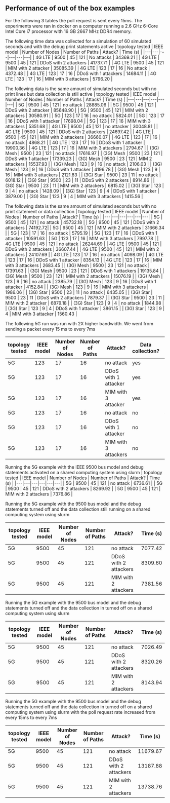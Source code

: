 ## Performance of out of the box examples

For the following 3 tables the poll request is sent every 15ms. The experiments were ran in docker on a computer running a 2.6 GHz 6-Core Intel Core i7 processor with 16 GB 2667 MHz DDR4 memory.

The following time data was collected for a simulation of 60 simulated seconds and with the debug print statements active
| topology tested | IEEE model | Number of Nodes | Number of Paths | Attack? | Time (s) |
|---|---|---|---|---|---|
| 4G LTE | 9500 | 45 | 121 | No attacks | 34369.21 |
| 4G LTE | 9500 | 45 | 121 | DDoS with 2 attackers | 41737.71 |
| 4G LTE | 9500 | 45 | 121 | MIM with 2 attacker | 35085.39 |
| 4G LTE | 123 | 17 | 16 | No attack | 4372.48 |
| 4G LTE | 123 | 17 | 16 | DDoS with 1 attackers | 14684.11 |
| 4G LTE | 123 | 17 | 16 | MIM with 3 attackers | 5796.20 |

The following data is the same amount of simulated seconds but with no print lines but data collection is still active
| topology tested | IEEE model | Number of Nodes | Number of Paths | Attack? | Time (s) |
|---|---|---|---|---|---|
| 5G | 9500 | 45 | 121 | no attack | 28885.06 |
| 5G | 9500 | 45 | 121 | DDoS with 2 attacker | 85648.90 |
| 5G | 9500 | 45 | 121 | MIM with 2 attackers | 30580.91 |
| 5G | 123 | 17 | 16 | no attack | 5824.01 |
| 5G | 123 | 17 | 16 | DDoS with 1 attacker | 17698.04 |
| 5G | 123 | 17 | 16 | MIM with 3 attackers | 5351.68 |
| 4G LTE | 9500 | 45 | 121 | no attacker | 30048.81 |
| 4G LTE | 9500 | 45 | 121 | DDoS with 2 attackers | 24697.42 |
| 4G LTE | 9500 | 45 | 121 | MIM with 2 attackers | 36660.07 |
| 4G LTE | 123 | 17 | 16 | no attack | 4868.21 |
| 4G LTE | 123 | 17 | 16 | DDoS with 1 attacker | 19900.36 |
| 4G LTE | 123 | 17 | 16 | MIM with 3 attackers | 2794.67 |
| (3G) Mesh | 9500 | 23 | 121 | no attack | 17616.97 |
| (3G) Mesh | 9500 | 23 | 121 | DDoS with 1 attacker | 17339.23 |
| (3G) Mesh | 9500 | 23 | 121 | MIM 2 attackers | 15537.93 |
| (3G) Mesh | 123 | 9 | 16 | no attack | 2106.03 |
| (3G) Mesh | 123 | 9 | 16 | DDoS with 1 attacker | 4196.78 |
| (3G) Mesh | 123 | 9 | 16 | MIM with 3 attackers | 2121.83 |
| (3G) Star | 9500 | 23 | 11 | no attack | 6018.12 |
| (3G) Star | 9500 | 23 | 11 | DDoS with 2 attackers | 8914.86 |
| (3G) Star | 9500 | 23 | 11 | MIM with 2 attackers | 6815.02 |
| (3G) Star | 123 | 9 | 4 | no attack | 1428.09 |
| (3G) Star | 123 | 9 | 4 | DDoS with 1 attacker | 3879.00 |
| (3G) Star | 123 | 9 | 4 | MIM with 3 attackers | 1415.56 |

The following data is the same amount of simulated seconds but with no print statement or data collection
| topology tested | IEEE model | Number of Nodes | Number of Paths | Attack? | Time (s) |
|---|---|---|---|---|---|
| 5G | 9500 | 45 | 121 | no attack | 45732.18 |
| 5G | 9500 | 45 | 121 | DDoS with 2 attackers | 74192.72|
| 5G | 9500 | 45 | 121 | MIM with 2 attackers | 31666.34 |
| 5G | 123 | 17 | 16 | no attack | 5795.19 |
| 5G | 123 | 17 | 16 | DDoS with 1 attacker | 10591.63 |
| 5G | 123 | 17 | 16 | MIM with 3 attackers | 7997.78 |
| 4G LTE | 9500 | 45 | 121 | no attack | 26244.69 |
| 4G LTE | 9500 | 45 | 121 | DDoS with 2 attackers | 36607.44 |
| 4G LTE | 9500 | 45 | 121 | MIM with 2 attackers | 24107.69 |
| 4G LTE | 123 | 17 | 16 | no attack | 4098.09 |
| 4G LTE | 123 | 17 | 16 | DDoS with 1 attacker | 8354.13 |
| 4G LTE | 123 | 17 | 16 | MIM with 3 attackers | 2683.45 |
| (3G) Mesh | 9500 | 23 | 121 | no attack | 17391.63 |
| (3G) Mesh | 9500 | 23 | 121 | DDoS with 1 attackers | 19135.84 |
| (3G) Mesh | 9500 | 23 | 121 | MIM with 2 attackers | 15076.19 |
| (3G) Mesh | 123 | 9 | 16 | no attack | 2385.79 |
| (3G) Mesh | 123 | 9 | 16 | DDoS with 1 attacker | 4152.84 |
| (3G) Mesh | 123 | 9 | 16 | MIM with 3 attackers | 1986.06 |
| (3G) Star | 9500 | 23 | 11 | no attack | 6435.05 |
| (3G) Star | 9500 | 23 | 11 | DDoS with 2 attackers | 7879.37 |
| (3G) Star | 9500 | 23 | 11 | MIM with 2 attacker | 6879.18 |
| (3G) Star | 123 | 9 | 4 | no attack | 1844.98 |
| (3G) Star | 123 | 9 | 4 | DDoS with 1 attacker | 3861.15 |
| (3G) Star | 123 | 9 | 4 | MIM with 3 attacker | 1560.43 |

The following 5G run was run with 2X higher bandwidth. We went from sending a packet every 15 ms to every 7ms

| topology tested | IEEE model | Number of Nodes | Number of Paths | Attack? | Data collection? | Time (s) |
|---|---|---|---|---|---|---|
| 5G | 123 | 17 | 16 | no attack | yes | 8460.03 |
| 5G | 123 | 17 | 16 | DDoS with 1 attacker | yes | 19895.78 |
| 5G | 123 | 17 | 16 | MIM with 3 attacker | yes | 5715.21 | 
| 5G | 123 | 17 | 16 | no attack | no |4321.34 |
| 5G | 123 | 17 | 16 | DDoS with 1 attacker | no | 8121.72 |
| 5G | 123 | 17 | 16 | MIM with 3 attackers | no | 7420.40 |

Running the 5G example with the IEEE 9500 bus model and debug statements activated on a shared computing system using slurm
| topology tested | IEEE model | Number of Nodes | Number of Paths | Attack? | Time (s) |
|---|---|---|---|---|---|
| 5G | 9500 | 45 | 121 | no attack | 6736.61 |
| 5G | 9500 | 45 | 121 | DDoS with 2 attackers | 8269.92 |
| 5G | 9500 | 45 | 121 | MIM with 2 attackers | 7376.86 |

Running the 5G example with the 9500 bus model and the debug statements turned off and the data collection still running on a shared computing system using slurm

| topology tested | IEEE model | Number of Nodes | Number of Paths | Attack? | Time (s) |
|---|---|---|---|---|---|
| 5G | 9500 | 45 | 121 | no attack | 7077.42 |
| 5G | 9500 | 45 | 121 | DDoS with 2 attackers | 8309.60 | 
| 5G | 9500 | 45 | 121 | MIM with 2 attackers | 7381.56 |

Running the 5G example with the 9500 bus model and the debug statements turned off and the data collection in turned off on a shared computing system using slurm

| topology tested | IEEE model | Number of Nodes | Number of Paths | Attack? | Time (s) |
|---|---|---|---|---|---|
| 5G | 9500 | 45 | 121 | no attack | 7026.49 |
| 5G | 9500 | 45 | 121 | DDoS with 2 attackers | 8320.26 |
| 5G | 9500 | 45 | 121 | MIM with 2 attackers | 8143.94 | 

Running the 5G example with the 9500 bus model and the debug statements turned off and the data collection in turned off on a shared computing system using slurm with the poll request rate increased from every 15ms to every 7ms

| topology tested | IEEE model | Number of Nodes | Number of Paths | Attack? | Time (s) |
|---|---|---|---|---|---|
| 5G | 9500 | 45 | 121 | no attack | 11679.67 |
| 5G | 9500 | 45 | 121 | DDoS with 2 attackers | 13187.88 |
| 5G | 9500 | 45 | 121 | MIM with 2 attackers | 13738.76 |
